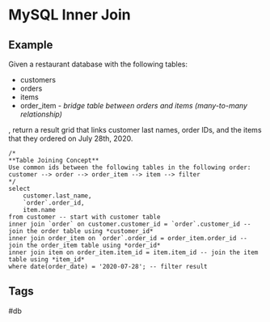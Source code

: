 # MySQL Inner Join

## Example
Given a restaurant database with the following tables:
* customers  
* orders  
* items  
* order\_item - *bridge table between orders and items (many-to-many relationship)*

, return a result grid that links customer last names, 
order IDs, and the items that they ordered on July 28th, 2020.  

```mysql
/*
**Table Joining Concept**
Use common ids between the following tables in the following order:
customer --> order --> order_item --> item --> filter 
*/
select
    customer.last_name,
    `order`.order_id,
    item.name 
from customer -- start with customer table
inner join `order` on customer.customer_id = `order`.customer_id -- join the order table using *customer_id*  
inner join order_item on `order`.order_id = order_item.order_id -- join the order_item table using *order_id*
inner join item on order_item.item_id = item.item_id -- join the item table using *item_id* 
where date(order_date) = '2020-07-28'; -- filter result
```

## Tags
#db
